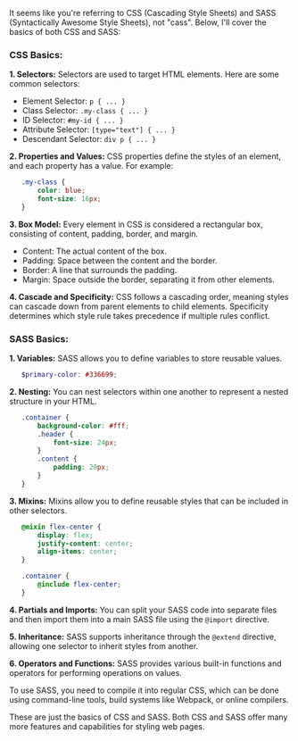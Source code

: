 It seems like you're referring to CSS (Cascading Style Sheets) and SASS (Syntactically Awesome Style Sheets), not "cass". Below, I'll cover the basics of both CSS and SASS:

### CSS Basics:

**1. Selectors:** Selectors are used to target HTML elements. Here are some common selectors:

- Element Selector: `p { ... }`
- Class Selector: `.my-class { ... }`
- ID Selector: `#my-id { ... }`
- Attribute Selector: `[type="text"] { ... }`
- Descendant Selector: `div p { ... }`

**2. Properties and Values:** CSS properties define the styles of an element, and each property has a value. For example:

```css
   .my-class {
       color: blue;
       font-size: 16px;
   }
```

**3. Box Model:** Every element in CSS is considered a rectangular box, consisting of content, padding, border, and margin.

- Content: The actual content of the box.
- Padding: Space between the content and the border.
- Border: A line that surrounds the padding.
- Margin: Space outside the border, separating it from other elements.

**4. Cascade and Specificity:** CSS follows a cascading order, meaning styles can cascade down from parent elements to child elements. Specificity determines which style rule takes precedence if multiple rules conflict.

### SASS Basics:

**1. Variables:** SASS allows you to define variables to store reusable values.

```scss
   $primary-color: #336699;
```

**2. Nesting:** You can nest selectors within one another to represent a nested structure in your HTML.

```scss
   .container {
       background-color: #fff;
       .header {
           font-size: 24px;
       }
       .content {
           padding: 20px;
       }
   }
```

**3. Mixins:** Mixins allow you to define reusable styles that can be included in other selectors.

```scss
   @mixin flex-center {
       display: flex;
       justify-content: center;
       align-items: center;
   }

   .container {
       @include flex-center;
   }
```

**4. Partials and Imports:** You can split your SASS code into separate files and then import them into a main SASS file using the `@import` directive.

**5. Inheritance:** SASS supports inheritance through the `@extend` directive, allowing one selector to inherit styles from another.

**6. Operators and Functions:** SASS provides various built-in functions and operators for performing operations on values.

To use SASS, you need to compile it into regular CSS, which can be done using command-line tools, build systems like Webpack, or online compilers.

These are just the basics of CSS and SASS. Both CSS and SASS offer many more features and capabilities for styling web pages.
